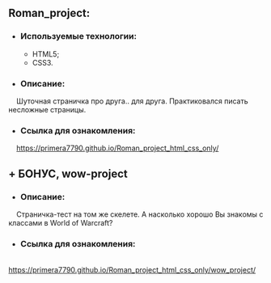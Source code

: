 ## Roman_project:
  - ### Используемые технологии:
    - HTML5;
    - CSS3.
  - ### Описание:<br>

  &nbsp; &nbsp; Шуточная страничка про друга.. для друга. Практиковался писать несложные страницы.

  - ### Ссылка для ознакомления:<br>

  &nbsp; &nbsp; https://primera7790.github.io/Roman_project_html_css_only/
  
## + БОНУС, wow-project
  - ### Описание:<br>

  &nbsp; &nbsp; Страничка-тест на том же скелете. А насколько хорошо Вы знакомы с классами в World of Warcraft?

  - ### Ссылка для ознакомления:<br>

  &nbsp; &nbsp; https://primera7790.github.io/Roman_project_html_css_only/wow_project/
